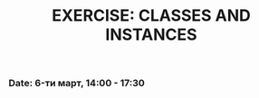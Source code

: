 <h1 align="center">EXERCISE: CLASSES AND INSTANCES</h1>
    <br>

<h3>Date: 6-ти март, 14:00 - 17:30</h3>
